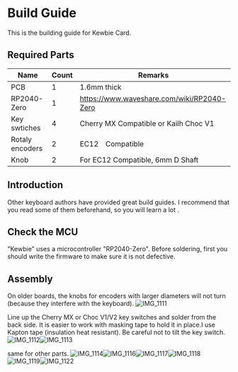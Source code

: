 # Build Guide

This is the building guide for Kewbie Card.

## Required Parts

|Name|Count|Remarks|
|---|--|--|
|PCB|1|1.6mm thick|
|RP2040-Zero|1|https://www.waveshare.com/wiki/RP2040-Zero|
|Key swtiches|4|Cherry MX Compatible or Kailh Choc V1|
|Rotaly encoders|2|EC12　Compatible|
|Knob|2|For EC12 Compatible, 6mm D Shaft|

## Introduction

Other keyboard authors have provided great build guides. I recommend that you read some of them beforehand, so you will learn a lot .

## Check the MCU

"Kewbie" uses a microcontroller "RP2040-Zero". Before soldering, first you should write the firmware to make sure it is not defective.

## Assembly

On older boards, the knobs for encoders with larger diameters will not turn (because they interfere with the keyboard).
![IMG_1111](images/IMG_1111.png)

Line up the Cherry MX or Choc V1/V2 key switches and solder from the back side.
It is easier to work with masking tape to hold it in place.I use Kapton tape (insulation heat resistant).
Be careful not to tilt the key switch.
![IMG_1112](images/IMG_1112.png)![IMG_1113](images/IMG_1113.png)

same for other parts.
![IMG_1114](images/IMG_1114.png)![IMG_1116](images/IMG_1116.png)![IMG_1117](images/IMG_1117.png)![IMG_1118](images/IMG_1118.png)![IMG_1119](images/IMG_1119.png)![IMG_1122](images/IMG_1122.png)
